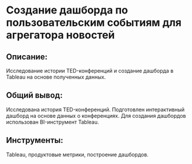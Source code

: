 # Создание дашборда по пользовательским событиям для агрегатора новостей

## Описание:
Исследование истории TED-конференций и создание дашборда в Tableau на основе полученных данных.

## Общий вывод:
Исследована история TED-конференций. Подготовлен интерактивный дашборд на основе данных о конференциях. Для создания дашбордов использован BI-инструмент Tableau.

## Инструменты:
Tableau, продуктовые метрики, построение дашбордов.
